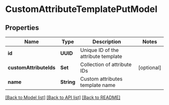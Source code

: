 # CustomAttributeTemplatePutModel

## Properties
Name | Type | Description | Notes
------------ | ------------- | ------------- | -------------
**id** | **UUID** | Unique ID of the attribute template | 
**customAttributeIds** | **Set<UUID>** | Collection of attribute IDs | [optional] 
**name** | **String** | Custom attributes template name | 

[[Back to Model list]](../README.md#documentation-for-models) [[Back to API list]](../README.md#documentation-for-api-endpoints) [[Back to README]](../README.md)


